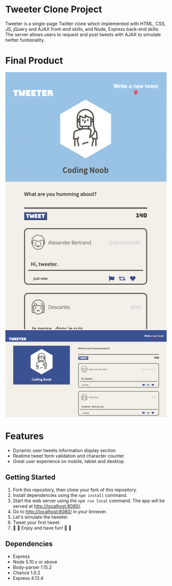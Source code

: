 # Tweeter Clone Project
Tweeter is a single-page Twitter clone which implemented with HTML, CSS, JS, jQuery and AJAX front-end skills, and Node, Express back-end skills. The server allows users to request and post tweets with AJAX to simulate twitter funtionality.

# Final Product
![mobile UI](https://github.com/MingfengLi0122/tweeter/blob/master/public/images/mobile.png)
![mobile UI](https://github.com/MingfengLi0122/tweeter/blob/master/public/images/desktop.png)

# Features
- Dynamic user tweets information display section
- Reatime tweet form validation and character counter
- Great user experience on mobile, tablet and desktop


## Getting Started

1. Fork this repository, then clone your fork of this repository.
2. Install dependencies using the `npm install` command.
3. Start the web server using the `npm run local` command. The app will be served at <http://localhost:8080/>.
4. Go to <http://localhost:8080/> in your browser.
5. Let's simulate the tweeter.
6. Tweet your first tweet.
7. 🤗 🤗 Enjoy and have fun! 🤗 🤗

## Dependencies

- Express
- Node 5.10.x or above
- Body-parser 1.15.2
- Chance 1.0.2
- Express 4.13.4
